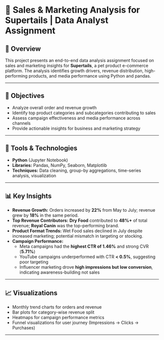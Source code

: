 

# 🐾 Sales & Marketing Analysis for Supertails | Data Analyst Assignment

## 📌 Overview

This project presents an end-to-end data analysis assignment focused on sales and marketing insights for **Supertails**, a pet product e-commerce platform. The analysis identifies growth drivers, revenue distribution, high-performing products, and media performance using Python and pandas.

---

## 🎯 Objectives

- Analyze overall order and revenue growth
- Identify top product categories and subcategories contributing to sales
- Assess campaign effectiveness and media performance across channels
- Provide actionable insights for business and marketing strategy

---

## 🧰 Tools & Technologies

- **Python** (Jupyter Notebook)
- **Libraries:** Pandas, NumPy, Seaborn, Matplotlib
- **Techniques:** Data cleaning, group-by aggregations, time-series analysis, visualization

---

## 📊 Key Insights

- **Revenue Growth:** Orders increased by **22%** from May to July; revenue grew by **18%** in the same period.
- **Top Revenue Contributors:** **Dry Food** contributed to **48%+** of total revenue; **Royal Canin** was the top-performing brand.
- **Product Format Trends:** Wet Food sales declined in July despite increased marketing; potential mismatch in targeting or stocking.
- **Campaign Performance:**
  - Meta campaigns had the **highest CTR of 1.46%** and strong CVR (**5.71%**)
  - YouTube campaigns underperformed with CTR **< 0.5%**, suggesting poor targeting
  - Influencer marketing drove **high impressions but low conversion**, indicating awareness-building not sales

---

## 📈 Visualizations

- Monthly trend charts for orders and revenue
- Bar plots for category-wise revenue split
- Heatmaps for campaign performance metrics
- Funnel visualizations for user journey (Impressions → Clicks → Purchases)

---

